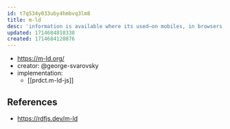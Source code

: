 ```yaml
---
id: t7q534y033uby4hmbvq3lm8
title: m-ld
desc: 'information is available where its used—on mobiles, in browsers, in microservices, anywhere—and it stays up-to-date, automatically.'
updated: 1714684810338
created: 1714684120876
---
```


- https://m-ld.org/
- creator: @george-svarovsky
- implementation:
  - [[prdct.m-ld-js]]

## References

- https://rdfjs.dev/m-ld